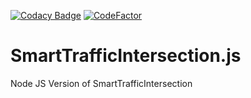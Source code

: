 [![Codacy Badge](https://api.codacy.com/project/badge/Grade/29f2c2bd132045529757e8e684dc8877)](https://www.codacy.com/manual/aawadall/SmartTrafficIntersection.js?utm_source=github.com&amp;utm_medium=referral&amp;utm_content=SmartTrafficIntersection/SmartTrafficIntersection.js&amp;utm_campaign=Badge_Grade)
[![CodeFactor](https://www.codefactor.io/repository/github/smarttrafficintersection/smarttrafficintersection.js/badge)](https://www.codefactor.io/repository/github/smarttrafficintersection/smarttrafficintersection.js)

# SmartTrafficIntersection.js
Node JS Version of SmartTrafficIntersection
